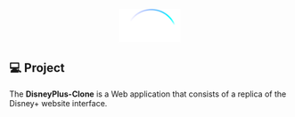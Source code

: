 <p align="center">
    <img alt="Logo" src="./src/assets/images/logo.svg" height="60px" />   
</p>

## 💻 Project

The **DisneyPlus-Clone** is a Web application that consists of a replica of the Disney+ website interface.
